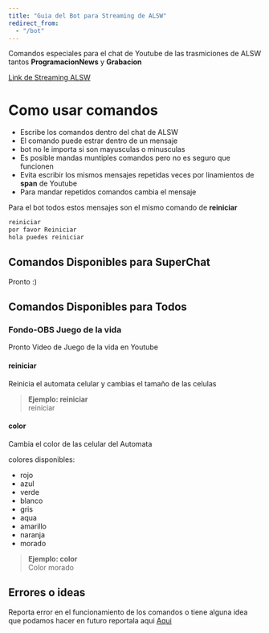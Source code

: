 ```yaml
---
title: "Guia del Bot para Streaming de ALSW"
redirect_from:
  - "/bot"
---
```


Comandos especiales para el chat de Youtube de las trasmiciones de ALSW tantos **ProgramacionNews** y **Grabacion**

[Link de Streaming ALSW](https://www.youtube.com/alswnet/live)

# Como usar comandos

* Escribe los comandos dentro del chat de ALSW
* El comando puede estrar dentro de un mensaje
* bot no le importa si son mayusculas o minusculas
* Es posible mandas muntiples comandos pero no es seguro que funcionen
* Evita escribir los mismos mensajes repetidas veces por linamientos de **span** de Youtube
* Para mandar repetidos comandos cambia el mensaje

Para el bot todos estos mensajes son el mismo comando de **reiniciar**
```markdown
reiniciar
por favor Reiniciar
hola puedes reiniciar
```

## Comandos Disponibles para SuperChat

Pronto :)

## Comandos Disponibles para Todos

### Fondo-OBS Juego de la vida

Pronto Video de Juego de la vida en Youtube

#### reiniciar

Reinicia el automata celular y cambias el tamaño de las celulas

> **Ejemplo: reiniciar**  
> reiniciar

#### color

Cambia el color de las celular del Automata

colores disponibles:
* rojo
* azul
* verde
* blanco
* gris
* aqua
* amarillo
* naranja
* morado

> **Ejemplo: color**  
> Color morado

## Errores o ideas

Reporta error en el funcionamiento de los comandos o tiene alguna idea que podamos hacer en futuro reportala aqui [Aqui](https://github.com/alswnet/NocheProgramacion/issues/new)
